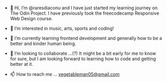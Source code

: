 - 👋 Hi, I’m @raresdiaconu and I have just started my learning journey on The Odin Project. I have previously took the freecodecamp Responsive Web Design course.

- 👀 I’m interested in music, arts, sports and coding!

- 🌱 I’m currently learning frontend development and generally how to be a better and kinder human being.

- 💞️ I’m looking to collaborate ...(?) It might be a bit early for me to know for sure, but I am looking forward to learning how to code and getting better at it.

- 📫 How to reach me ...
vegetableman05@gmail.com
